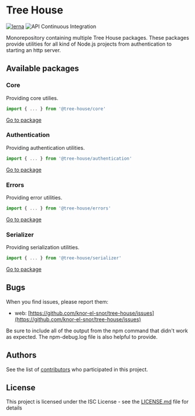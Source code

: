 # Tree House

[![lerna](https://img.shields.io/badge/maintained%20with-lerna-cc00ff.svg)](https://lerna.js.org/)
![API Continuous Integration](https://github.com/knor-el-snor/tree-house/workflows/API%20Continuous%20Integration/badge.svg?branch=master)

Monorepository containing multiple Tree House packages. These packages provide utilities for all kind of Node.js projects from authentication to starting an http server.

## Available packages

### Core

Providing core utilies.

```typescript
import { ... } from '@tree-house/core'
```

[Go to package](https://github.com/knor-el-snor/tree-house/tree/master/packages/core)

### Authentication

Providing authentication utilities.

```typescript
import { ... } from '@tree-house/authentication'
```

[Go to package](https://github.com/knor-el-snor/tree-house/tree/master/packages/authentication)

### Errors

Providing error utilities.

```typescript
import { ... } from '@tree-house/errors'
```

[Go to package](https://github.com/knor-el-snor/tree-house/tree/master/packages/errors)

### Serializer

Providing serialization utilities.

```typescript
import { ... } from '@tree-house/serializer'
```

[Go to package](https://github.com/knor-el-snor/tree-house/tree/master/packages/serializer)

## Bugs

When you find issues, please report them:

- web: [https://github.com/knor-el-snor/tree-house/issues](https://github.com/knor-el-snor/tree-house/issues)

Be sure to include all of the output from the npm command that didn't work as expected. The npm-debug.log file is also helpful to provide.

## Authors

See the list of [contributors](https://github.com/knor-el-snor/tree-house/contributors) who participated in this project.

## License

This project is licensed under the ISC License - see the [LICENSE.md](LICENSE.md) file for details
